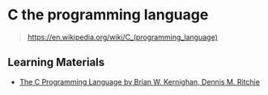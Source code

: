 # C the programming language

> <https://en.wikipedia.org/wiki/C_(programming_language)>

## Learning Materials

- [The C Programming Language by Brian W. Kernighan, Dennis M. Ritchie](https://www.goodreads.com/book/show/515601.The_C_Programming_Language)
